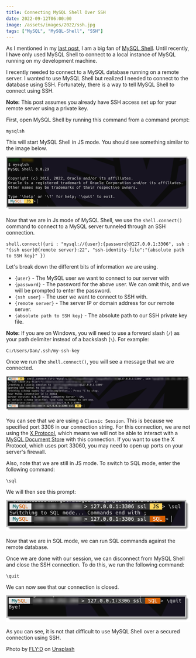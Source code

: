 ```yaml
---
title: Connecting MySQL Shell Over SSH
date: 2022-09-12T06:00:00
image: /assets/images/2022/ssh.jpg
tags: ["MySQL", "MySQL-Shell", "SSH"]
---
```

As I mentioned in my [last post](/posts/2022/september/mysql-shell-alias/), I am a big fan of [MySQL Shell](https://dev.mysql.com/doc/mysql-shell/8.0/en/). Until recently, I have only used MySQL Shell to connect to a local instance of MySQL running on my development machine.

I recently needed to connect to a MySQL database running on a remote server. I wanted to use MySQL Shell but realized I needed to connect to the database using SSH. Fortunately, there is a way to tell MySQL Shell to connect using SSH.

**Note:** This post assumes you already have SSH access set up for your remote server using a private key.

First, open MySQL Shell by running this command from a command prompt:

```shell
mysqlsh
```

This will start MySQL Shell in JS mode. You should see something similar to the image below.

![MySQL Shell JS Mode](/assets/images/2022/mysql-shell-ssh/img1.png "MySQL Shell JS Mode")

Now that we are in Js mode of MySQL Shell, we use the `shell.connect()` command to connect to a MySQL server tunneled through an SSH connection.

```shell
shell.connect({uri : "mysql://{user}:{password}@127.0.0.1:3306", ssh : "{ssh user}@{remote server}:22", "ssh-identity-file":"{absolute path to SSH key}" })
```

Let's break down the different bits of information we are using.

* `{user}` - The MySQL user we want to connect to our server with
* `{password}` - The password for the above user. We can omit this, and we will be prompted to enter the password.
* `{ssh user}` - The user we want to connect to SSH with.
* `{remote server}` - The server IP or domain address for our remote server.
* `{absolute path to SSH key}` - The absolute path to our SSH private key file.

**Note:** If you are on Windows, you will need to use a forward slash (`/`) as your path delimiter instead of a backslash (`\`). For example:

```shell
C:/Users/Dan/.ssh/my-ssh-key
```

Once we run the `shell.connect()`, you will see a message that we are connected.

![MySQL Shell SSH Connected](/assets/images/2022/mysql-shell-ssh/img2.png "MySQL Shell SSH Connected")

You can see that we are using a `Classic Session`.
This is because we specified port 3306 in our connection string.
For this connection, we are not using the [X Protocol](https://dev.mysql.com/doc/internals/en/x-protocol.html), which means we will not be able to interact with a [MySQL Document Store](https://www.mysql.com/products/enterprise/document_store.html) with this connection.
If you want to use the X Protocol, which uses port 33060, you may need to open up ports on your server's firewall.

Also, note that we are still in JS mode.
To switch to SQL mode, enter the following command:

```shell
\sql
```

We will then see this prompt:

![MySQL SheSQL Mode](/assets/images/2022/mysql-shell-ssh/img3.png "MySQL ShellSQL Mode")

Now that we are in SQL mode, we can run SQL commands against the remote database.

Once we are done with our session, we can disconnect from MySQL Shell and close the SSH connection. To do this, we run the following command:

```shell
\quit
```

We can now see that our connection is closed.

![MySQL Shell Connection Closed](/assets/images/2022/mysql-shell-ssh/img4.png "MySQL Shell Connection Closed")

As you can see, it is not that difficult to use MySQL Shell over a secured connection using SSH.

Photo by [FLY:D](https://unsplash.com/@flyd2069?utm_source=unsplash&utm_medium=referral&utm_content=creditCopyText) on [Unsplash](https://unsplash.com/s/photos/internet-security?utm_source=unsplash&utm_medium=referral&utm_content=creditCopyText)
